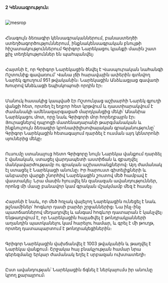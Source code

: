 **2 Կենսագրություն:**

\
![mesrop](https://upload.wikimedia.org/wikipedia/commons/4/40/Grigor_Narekatsi_1.jpg)

\
Հնագույն ձեռագիր կենսագրականներում, բանաստեղծի ստեղծագործություններում, ինքնակենսագրական բնույթի հիշատակություններում Գրիգոր Նարեկացու կյանքի մասին շատ քիչ տեղեկություններ են պահպանվել։

\
Հայտնի է, որ Գրիգոր Նարեկացին ծնվել է Վասպուրական նահանգի Ռշտունիք գավառում` Վանա լճի հարավային ափերին գտնվող Նարեկ գյուղում 951 թվականին։ Նարեկացին Անձևացյաց գավառի Խոսրով Անձևացի եպիսկոպոսի որդին էր։

\
Մանուկ հասակից կապված էր Ռշտունյաց աշխարհի Նարեկ գյուղի վանքի հետ, որտեղ էլ եղբոր հետ կրթվում և դաստիարակվում է ժամանակի ամենազարգացած մարդկանցից մեկի՝ Անանիա Նարեկացու մոտ, որը նաև Գրիգորի մոր հորեղբայրն էր։ Յուրացնելով դպրոցի մատենադարանի թարգմանական և ինքնուրույն ձեռագիր կրոնափիլիսոփայական գրականությունը՝ Գրիգոր Նարեկացին հետագայում դարձել է ուսման այդ կենտրոնի սյուներից մեկը։

\
Ուսումը ստանալուց հետո Գրիգորը նույն Նարեկա վանքում դարձել է վանական, ստացել վարդապետի աստիճան և զբաղվել մանկավարժությամբ ու գրական աշխատանքներով։ Այդ ժամանակ էլ ստացել է Նարեկացի անունը։ Իր հարուստ գիտելիքների և անբասիր վարքի շնորհիվ Նարեկացին շուտով մեծ համբավ է վաստակել։ Նրա մասին հյուսվել են զանազան ավանդություններ, որոնց մի մասը բանավոր կամ գրական մշակմամբ մեզ է հասել։

\
Հայտնի է նաև, որ մեծ հռչակ վայելող Նարեկացին ունեցել է նաև թշնամիներ՝ հոգևոր դասի բարձր շրջաններից։ Նա ինչ-ինչ պատճառներով մեղադրվել և անգամ հոգևոր դատարան է կանչվել։ Ենթադրվում է, որ Նարեկացին հալածվել է թոնդրակյանների աղանդին պատկանելու կամ հարելու համար, և գրել է մի թուղթ, որտեղ դատապարտում է թոնդրակեցիներին։

\
Գրիգոր Նարեկացին վախճանվել է 1003 թվականին և թաղվել է Նարեկա վանքում։ Շրջակա հայ բնակչության համար նրա գերեզմանը երկար ժամանակ եղել է սրբազան ուխտատեղի։

\
Ըստ ավանդության՝ Նարեկացին ճգնել է ներկայումս իր անունը կրող քարայրում։
